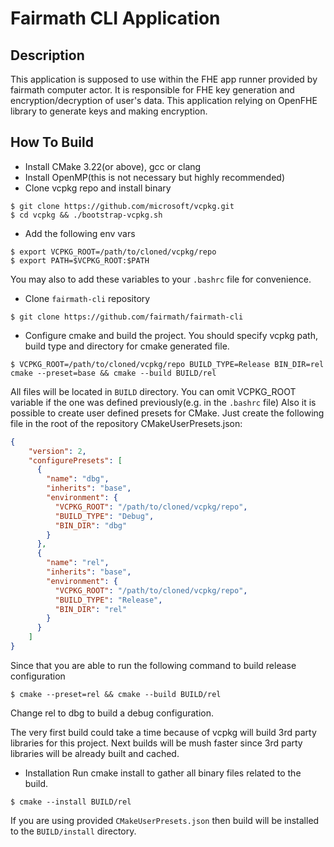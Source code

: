 # Fairmath CLI Application

## Description
This application is supposed to use within the FHE app runner provided by fairmath computer actor. It is responsible for FHE key generation and encryption/decryption of user's data. This application relying on OpenFHE library to generate keys and making encryption.

## How To Build
* Install CMake 3.22(or above), gcc or clang 
* Install OpenMP(this is not necessary but highly recommended)
* Clone vcpkg repo and install binary

```shell
$ git clone https://github.com/microsoft/vcpkg.git
$ cd vcpkg && ./bootstrap-vcpkg.sh
```

* Add the following env vars
```shell
$ export VCPKG_ROOT=/path/to/cloned/vcpkg/repo
$ export PATH=$VCPKG_ROOT:$PATH
```

You may also to add these variables to your `.bashrc` file for convenience.
* Clone `fairmath-cli` repository
```shell
$ git clone https://github.com/fairmath/fairmath-cli
```
* Configure cmake and build the project. You should specify vcpkg path, build type and directory for cmake generated file. 
```shell
$ VCPKG_ROOT=/path/to/cloned/vcpkg/repo BUILD_TYPE=Release BIN_DIR=rel cmake --preset=base && cmake --build BUILD/rel
```
All files will be located in `BUILD` directory. You can omit VCPKG_ROOT variable if the one was defined previously(e.g. in the `.bashrc` file)
Also it is possible to create user defined presets for CMake.
Just create the following file in the root of the repository 
CMakeUserPresets.json:
```json
{
    "version": 2,
    "configurePresets": [
      {
        "name": "dbg",
        "inherits": "base",
        "environment": {
          "VCPKG_ROOT": "/path/to/cloned/vcpkg/repo",
          "BUILD_TYPE": "Debug",
          "BIN_DIR": "dbg"
        }
      },
      {
        "name": "rel",
        "inherits": "base",
        "environment": {
          "VCPKG_ROOT": "/path/to/cloned/vcpkg/repo",
          "BUILD_TYPE": "Release",
          "BIN_DIR": "rel"
        }
      }
    ]
}
```
Since that you are able to run the following command to build release configuration
```shell
$ cmake --preset=rel && cmake --build BUILD/rel
```
Change rel to dbg to build a debug configuration.

The very first build could take a time because of vcpkg will build 3rd party libraries for this project. Next builds will be mush faster since 3rd party libraries will be already built and cached.

* Installation
Run cmake install to gather all binary files related to the build.
```shell
$ cmake --install BUILD/rel
```
If you are using provided `CMakeUserPresets.json` then build will be installed to the `BUILD/install` directory.
